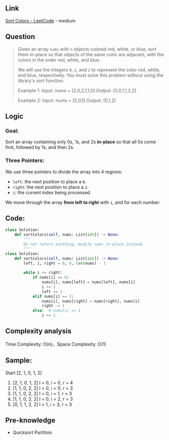 ## Link
[Sort Colors - LeetCode](https://leetcode.com/problems/sort-colors/) - medium
## Question

>Given an array `nums` with `n` objects colored red, white, or blue, sort them in-place so that objects of the same color are adjacent, with the colors in the order red, white, and blue.
>
>We will use the integers `0`, `1`, and `2` to represent the color red, white, and blue, respectively.
>You must solve this problem without using the library's sort function.
>
>Example 1:
>	Input: nums = [2,0,2,1,1,0]
>	Output: [0,0,1,1,2,2]
>
>Example 2:
>	Input: nums = [2,0,1]
>	Output: [0,1,2]

## Logic

### Goal:
Sort an array containing only 0s, 1s, and 2s **in-place** so that all 0s come first, followed by 1s, and then 2s.
### Three Pointers:
We use three pointers to divide the array into 4 regions:
- `left`: the next position to place a `0`.
- `right`: the next position to place a `2`.
- `i`: the current index being processed.

We move through the array **from left to right** with `i`, and for each number:
## Code:
```python
class Solution:
    def sortColors(self, nums: List[int]) -> None:
        """
        Do not return anything, modify nums in-place instead.
        """
class Solution:
    def sortColors(self, nums: List[int]) -> None:
        left, i, right = 0, 0, len(nums) - 1
        
        while i <= right:
            if nums[i] == 0:
                nums[i], nums[left] = nums[left], nums[i]
                i += 1
                left += 1
            elif nums[i] == 2:
                nums[i], nums[right] = nums[right], nums[i]
                right -= 1
            else:  # nums[i] == 1
                i += 1
```

## Complexity analysis
Time Complexity: O(n)，Space Complexity: O(1)

## Sample: 
Start [2, 1, 0, 1, 2]
1. [2, 1, 0, 1, 2]  l = 0, i = 0, r = 4
2. [1, 1, 0, 2, 2]  l = 0, i = 0, r = 3
3. [1, 1, 0, 2, 2]  l = 0, i = 1, r = 3
4. [1, 1, 0, 2, 2]  l = 0, i = 2, r = 3
5. [0, 1, 1, 2, 2]  l = 1, i = 3, r = 3

## Pre-knowledge
- Quicksort Partition
